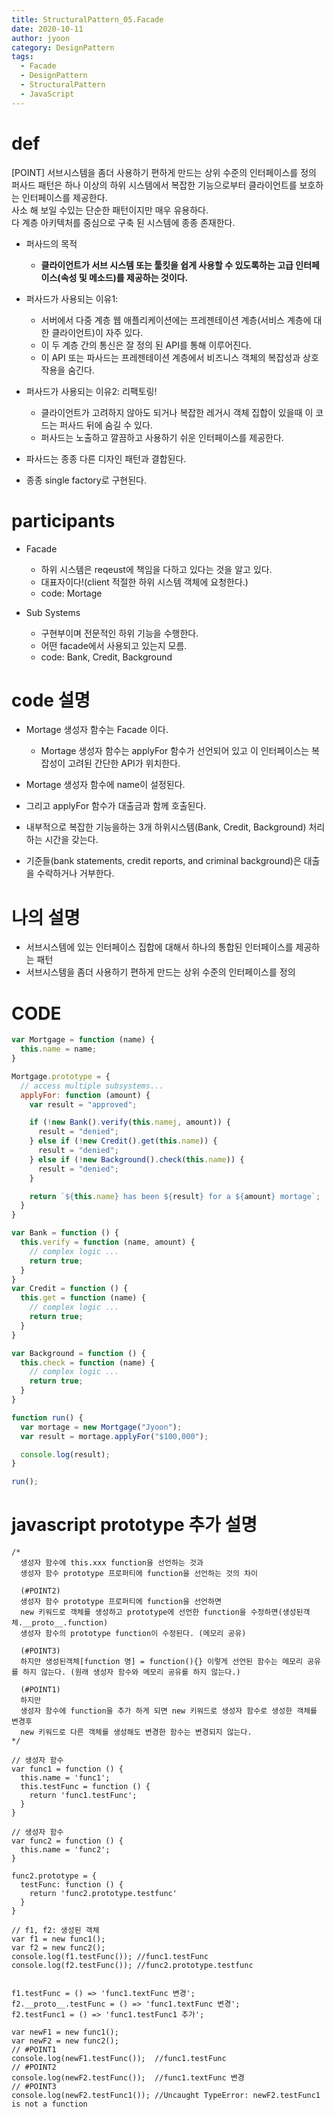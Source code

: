 ```yaml
---
title: StructuralPattern_05.Facade
date: 2020-10-11
author: jyoon
category: DesignPattern
tags:
  - Facade
  - DesignPattern
  - StructuralPattern
  - JavaScript
---
```


# def
  [POINT] 서브시스템을 좀더 사용하기 편하게 만드는 상위 수준의 인터페이스를 정의  
  퍼사드 패턴은 하나 이상의 하위 시스템에서 복잡한 기능으로부터 클라이언트를 보호하는 인터페이스를 제공한다.  
  사소 해 보일 수있는 단순한 패턴이지만 매우 유용하다.  
  다 계층 아키텍처를 중심으로 구축 된 시스템에 종종 존재한다.  

  * 퍼사드의 목적
    - **클라이언트가 서브 시스템 또는 툴킷을 쉽게 사용할 수 있도록하는 고급 인터페이스(속성 및 메소드)를 제공하는 것이다.**

  * 퍼사드가 사용되는 이유1: 
    - 서버에서 다중 계층 웹 애플리케이션에는 프레젠테이션 계층(서비스 계층에 대한 클라이언트)이 자주 있다. 
    - 이 두 계층 간의 통신은 잘 정의 된 API를 통해 이루어진다. 
    - 이 API 또는 파사드는 프레젠테이션 계층에서 비즈니스 객체의 복잡성과 상호 작용을 숨긴다.

  * 퍼사드가 사용되는 이유2: 리팩토링! 
    - 클라이언트가 고려하지 않아도 되거나 복잡한 레거시 객체 집합이 있을때 이 코드는 퍼사드 뒤에 숨길 수 있다. 
    - 퍼사드는 노출하고 깔끔하고 사용하기 쉬운 인터페이스를 제공한다.

  * 파사드는 종종 다른 디자인 패턴과 결합된다.
  * 종종 single factory로 구현된다.

# participants
  * Facade
    - 하위 시스템은 reqeust에 책임을 다하고 있다는 것을 알고 있다. 
    - 대표자이다!(client 적절한 하위 시스템 객체에 요청한다.)
    - code: Mortage

  * Sub Systems
    - 구현부이며 전문적인 하위 기능을 수행한다.
    - 어떤 facade에서 사용되고 있는지 모름.
    - code: Bank, Credit, Background

# code 설명
  * Mortage 생성자 함수는 Facade 이다. 
    - Mortage 생성자 함수는 applyFor 함수가 선언되어 있고 이 인터페이스는 복잡성이 고려된 간단한 API가 위치한다.

  * Mortage 생성자 함수에 name이 설정된다. 
  * 그리고 applyFor 함수가 대출금과 함께 호출된다.
  * 내부적으로 복잡한 기능을하는 3개 하위시스템(Bank, Credit, Background) 처리하는 시간을 갖는다.
  
  * 기준들(bank statements, credit reports, and criminal background)은 대출을 수락하거나 거부한다.

# 나의 설명
  * 서브시스템에 있는 인터페이스 집합에 대해서 하나의 통합된 인터페이스를 제공하는 패턴
  * 서브시스템을 좀더 사용하기 편하게 만드는 상위 수준의 인터페이스를 정의

# CODE
```js
var Mortgage = function (name) {
  this.name = name;
}

Mortgage.prototype = {
  // access multiple subsystems...
  applyFor: function (amount) {
    var result = "approved";

    if (!new Bank().verify(this.namej, amount)) {
      result = "denied";
    } else if (!new Credit().get(this.name)) {
      result = "denied";
    } else if (!new Background().check(this.name)) {
      result = "denied";
    }

    return `${this.name} has been ${result} for a ${amount} mortage`;
  }
}

var Bank = function () {
  this.verify = function (name, amount) {
    // complex logic ...
    return true;
  }
}
var Credit = function () {
  this.get = function (name) {
    // complex logic ... 
    return true;
  }
}

var Background = function () {
  this.check = function (name) {
    // complex logic ... 
    return true;
  }
}

function run() {
  var mortage = new Mortgage("Jyoon");
  var result = mortage.applyFor("$100,000");

  console.log(result);
}

run();
```

# javascript prototype 추가 설명
```JS
/*
  생성자 함수에 this.xxx function을 선언하는 것과
  생성자 함수 prototype 프로퍼티에 function을 선언하는 것의 차이

  (#POINT2)
  생성자 함수 prototype 프로퍼티에 function을 선언하면
  new 키워드로 객체를 생성하고 prototype에 선언한 function을 수정하면(생성된객체.__proto__.function)
  생성자 함수의 prototype function이 수정된다. (메모리 공유)

  (#POINT3)
  하지만 생성된객체[function 명] = function(){} 이렇게 선언된 함수는 메모리 공유를 하지 않는다. (원래 생성자 함수와 메모리 공유를 하지 않는다.)

  (#POINT1)
  하지만
  생성자 함수에 function을 추가 하게 되면 new 키워드로 생성자 함수로 생성한 객체를 변경후
  new 키워드로 다른 객체를 생성해도 변경한 함수는 변경되지 않는다.
*/

// 생성자 함수
var func1 = function () {
  this.name = 'func1';
  this.testFunc = function () {
    return 'func1.testFunc';
  }
}

// 생성자 함수
var func2 = function () {
  this.name = 'func2';
}

func2.prototype = {
  testFunc: function () {
    return 'func2.prototype.testfunc'
  }
}

// f1, f2: 생성된 객체
var f1 = new func1();
var f2 = new func2();
console.log(f1.testFunc()); //func1.testFunc
console.log(f2.testFunc()); //func2.prototype.testfunc


f1.testFunc = () => 'func1.textFunc 변경';
f2.__proto__.testFunc = () => 'func1.textFunc 변경';
f2.testFunc1 = () => 'func1.testFunc1 추가';

var newF1 = new func1();
var newF2 = new func2();
// #POINT1
console.log(newF1.testFunc());  //func1.testFunc
// #POINT2
console.log(newF2.testFunc());  //func1.textFunc 변경
// #POINT3
console.log(newF2.testFunc1()); //Uncaught TypeError: newF2.testFunc1 is not a function
```